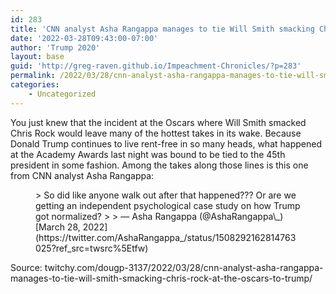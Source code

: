 ```yaml
---
id: 283
title: 'CNN analyst Asha Rangappa manages to tie Will Smith smacking Chris Rock at the Oscars to Trump'
date: '2022-03-28T09:43:00-07:00'
author: 'Trump 2020'
layout: base
guid: 'http://greg-raven.github.io/Impeachment-Chronicles/?p=283'
permalink: /2022/03/28/cnn-analyst-asha-rangappa-manages-to-tie-will-smith-smacking-chris-rock-at-the-oscars-to-trump/
categories:
    - Uncategorized
---
```


You just knew that the incident at the Oscars where Will Smith smacked Chris Rock would leave many of the hottest takes in its wake. Because Donald Trump continues to live rent-free in so many heads, what happened at the Academy Awards last night was bound to be tied to the 45th president in some fashion. Among the takes along those lines is this one from CNN analyst Asha Rangappa:

<figure class="wp-block-embed is-type-rich is-provider-twitter wp-block-embed-twitter"><div class="wp-block-embed__wrapper">> So did like anyone walk out after that happened??? Or are we getting an independent psychological case study on how Trump got normalized?
> 
> — Asha Rangappa (@AshaRangappa\_) [March 28, 2022](https://twitter.com/AshaRangappa_/status/1508292162814763025?ref_src=twsrc%5Etfw)

<script async="" charset="utf-8" src="https://platform.twitter.com/widgets.js"></script></div></figure>Source: twitchy.com/dougp-3137/2022/03/28/cnn-analyst-asha-rangappa-manages-to-tie-will-smith-smacking-chris-rock-at-the-oscars-to-trump/